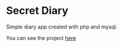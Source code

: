 # Secret Diary
Simple diary app created with php and mysql.

You can see the project [here](http://79.170.44.93/brane91webpage.com/mysql/index.php)
